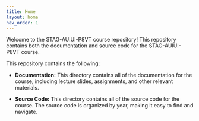 ```yaml
---
title: Home
layout: home
nav_order: 1
---
```


Welcome to the STAG-AUIUI-P8VT course repository! This repository contains both the documentation and source code for the STAG-AUIUI-P8VT course.

This repository contains the following:

- **Documentation:** This directory contains all of the documentation for the course, including lecture slides, assignments, and other relevant materials.

- **Source Code:** This directory contains all of the source code for the course. The source code is organized by year, making it easy to find and navigate.
